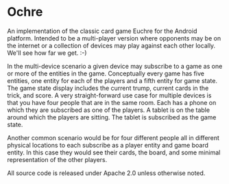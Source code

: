 # Ochre
An implementation of the classic card game Euchre for the Android platform. Intended to be a multi-player version where opponents may be on the internet or a collection of devices may play against each other locally. We'll see how far we get. :-)  

In the multi-device scenario a given device may subscribe to a game as one or more of the entities in the game. Conceptually every game has five entities, one entity for each of the players and a fifth entity for game state. The game state display includes the current trump, current cards in the trick, and score.  A very straight-forward use case for multiple devices is that you have four people that are in the same room. Each has a phone on which they are subscribed as one of the players. A tablet is on the table around which the players are sitting. The tablet is subscribed as the game state.  

Another common scenario would be for four different people all in different physical locations to each subscribe as a player entity and game board entity. In this case they would see their cards, the board, and some minimal representation of the other players.

All source code is released under Apache 2.0 unless otherwise noted.
